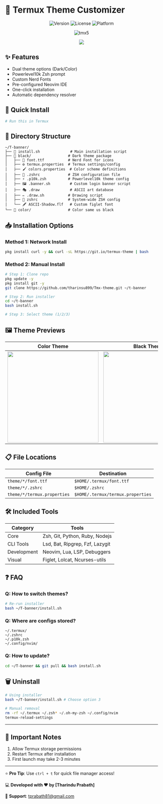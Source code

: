 
# 🎨 Termux Theme Customizer 

<div align="center">
  <img src="https://img.shields.io/badge/Version-2.0.0-blue" alt="Version">
  <img src="https://img.shields.io/badge/License-MIT-green" alt="License">
  <img src="https://img.shields.io/badge/Platform-Termux-orange" alt="Platform">
</div>

<p align="center">
  <img src="https://i.ibb.co/Fbv4p10/tmx5.jpg" alt="tmx5" />
</p>

<p align="center">
  <img src="https://img.shields.io/badge/Termux_Theme_Customizer-2D3436?style=for-the-badge&logo=android&logoColor=white&labelColor=2D3436" />
</p>

## ✨ Features
- Dual theme options (Dark/Color)
- Powerlevel10k Zsh prompt
- Custom Nerd Fonts
- Pre-configured Neovim IDE
- One-click installation
- Automatic dependency resolver

## 🚀 Quick Install
```bash
# Run this in Termux

```
## 📂 Directory Structure
```env
~/T-banner/
├── 📜 install.sh              # Main installation script
├── 📁 black/                 # Dark theme package
│   ├── 🎨 font.ttf           # Nerd Font for icons
│   ├── ⚙️ termux.properties  # Termux settings/config
│   ├── 🖌️ colors.properties  # Color scheme definitions
│   ├── 🐧 .zshrc             # ZSH configuration file
│   ├── ⚡ .p10k.zsh          # Powerlevel10k theme config
│   ├── 🖼️ .banner.sh         # Custom login banner script
│   ├── 🎭 .draw              # ASCII art database
│   ├── ✏️ .draw.sh           # Drawing script
│   ├── 📜 zshrc              # System-wide ZSH config
│   └── 🖋️ ASCII-Shadow.flf   # Custom figlet font
└── 📁 color/                 # Color same us black
```

## 📥 Installation Options

### Method 1: Network Install
```bash
pkg install curl -y && curl -sL https://git.io/termux-theme | bash
```

### Method 2: Manual Install
```bash
# Step 1: Clone repo
pkg update -y
pkg install git -y
git clone https://github.com/tharinsu899/Tmx-theme.git ~/t-banner

# Step 2: Run installer
cd ~/t-banner
bash install.sh

# Step 3: Select theme (1/2/3)
```

## 🖼️ Theme Previews
| Color Theme | Black Theme |
|-------------|-------------|
| <img src="https://i.imgur.com/COLOR_PREVIEW.png" width="300"> | <img src="https://i.imgur.com/BLACK_PREVIEW.png" width="300"> |

## 📋 File Locations
| Config File          | Destination               |
|----------------------|---------------------------|
| `theme/*/font.ttf`   | `$HOME/.termux/font.ttf`  |
| `theme/*/.zshrc`     | `$HOME/.zshrc`            |
| `theme/*/termux.properties` | `$HOME/.termux/termux.properties` |

## 🛠️ Included Tools
| Category       | Tools                              |
|----------------|------------------------------------|
| Core           | Zsh, Git, Python, Ruby, Nodejs     |
| CLI Tools      | Lsd, Bat, Ripgrep, Fzf, Lazygit    |
| Development    | Neovim, Lua, LSP, Debuggers        |
| Visual         | Figlet, Lolcat, Ncurses-utils      |

## ❓ FAQ
### Q: How to switch themes?
```bash
# Re-run installer
bash ~/T-banner/install.sh
```

### Q: Where are configs stored?
```
~/.termux/
~/.zshrc
~/.p10k.zsh
~/.config/nvim/
```

### Q: How to update?
```bash
cd ~/T-banner && git pull && bash install.sh
```

## 🗑️ Uninstall
```bash
# Using installer
bash ~/T-banner/install.sh # Choose option 3

# Manual removal
rm -rf ~/.termux ~/.zsh* ~/.oh-my-zsh ~/.config/nvim
termux-reload-settings
```
___
## 📌 Important Notes
1. Allow Termux storage permissions
2. Restart Termux after installation
3. First launch may take 2-3 minutes
___
⭐ **Pro Tip**: Use `ctrl + t` for quick file manager access!

💻 **Developed with ❤️ by [Tharindu Prabath]**

📧 **Support**: tprabath81@gmail.com
```
